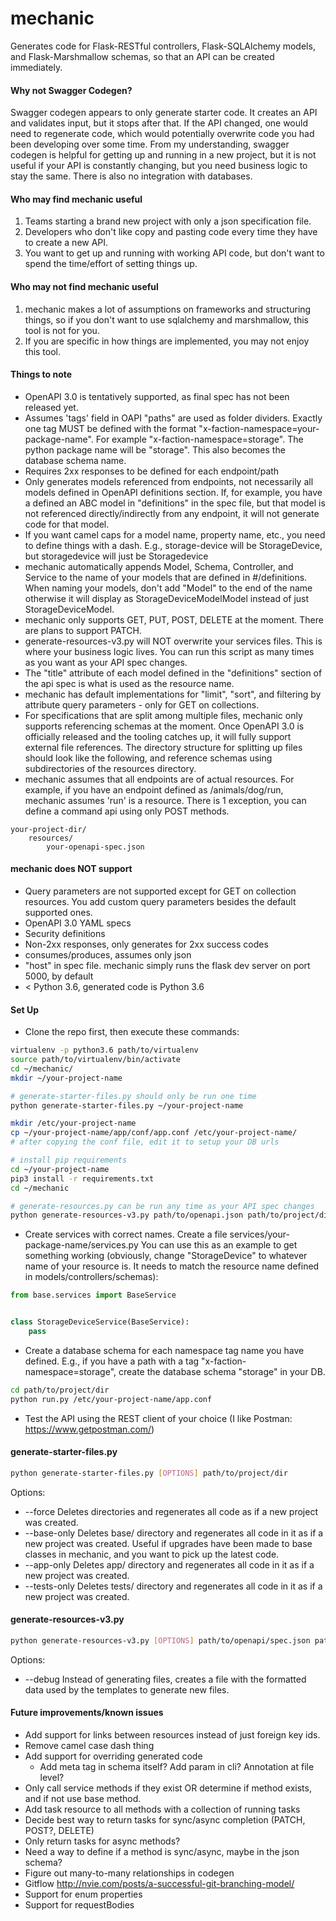 # mechanic

Generates code for Flask-RESTful controllers, Flask-SQLAlchemy models, and Flask-Marshmallow schemas, so that an API can be created immediately.

#### Why not Swagger Codegen? ####
Swagger codegen appears to only generate starter code. It creates an API and validates input, but it stops after that. If the API changed, one would need to regenerate code, which would potentially overwrite code you had been developing over some time. From my understanding, swagger codegen is helpful for getting up and running in a new project, but it is not useful if your API is constantly changing, but you need business logic to stay the same. There is also no integration with databases.

#### Who may find mechanic useful ####
1) Teams starting a brand new project with only a json specification file.
2) Developers who don't like copy and pasting code every time they have to create a new API.
3) You want to get up and running with working API code, but don't want to spend the time/effort of setting things up.

#### Who may not find mechanic useful ####
1) mechanic makes a lot of assumptions on frameworks and structuring things, so if you don't want to use sqlalchemy and marshmallow, this tool is not for you.
2) If you are specific in how things are implemented, you may not enjoy this tool.

#### Things to note
- OpenAPI 3.0 is tentatively supported, as final spec has not been released yet.
- Assumes 'tags' field in OAPI "paths" are used as folder dividers. Exactly one tag MUST be defined with the format "x-faction-namespace=your-package-name". For example "x-faction-namespace=storage". The python package name will be "storage". This also becomes the database schema name.
- Requires 2xx responses to be defined for each endpoint/path
- Only generates models referenced from endpoints, not necessarily all models defined in OpenAPI definitions section. If, for example, you have a defined an ABC model in "definitions" in the spec file, but that model is not referenced directly/indirectly from any endpoint, it will not generate code for that model. 
- If you want camel caps for a model name, property name, etc., you need to define things with a dash. E.g., storage-device will be StorageDevice, but storagedevice will just be Storagedevice
- mechanic automatically appends Model, Schema, Controller, and Service to the name of your models that are defined in #/definitions. When naming your models, don't add "Model" to the end of the name otherwise it will display as StorageDeviceModelModel instead of just StorageDeviceModel.
- mechanic only supports GET, PUT, POST, DELETE at the moment. There are plans to support PATCH.
- generate-resources-v3.py will NOT overwrite your services files. This is where your business logic lives. You can run this script as many times as you want as your API spec changes.
- The "title" attribute of each model defined in the "definitions" section of the api spec is what is used as the resource name.
- mechanic has default implementations for "limit", "sort", and filtering by attribute query parameters - only for GET on collections.
- For specifications that are split among multiple files, mechanic only supports referencing schemas at the moment. Once OpenAPI 3.0 is officially released and the tooling catches up, it will fully support external file references. The directory structure for splitting up files should look like the following, and reference schemas using subdirectories of the resources directory.
- mechanic assumes that all endpoints are of actual resources. For example, if you have an endpoint defined as /animals/dog/run, mechanic assumes 'run' is a resource. There is 1 exception, you can define a command api using only POST methods.
```
your-project-dir/
    resources/
        your-openapi-spec.json
```

#### mechanic does NOT support ####
- Query parameters are not supported except for GET on collection resources. You add custom query parameters besides the default supported ones.
- OpenAPI 3.0 YAML specs
- Security definitions
- Non-2xx responses, only generates for 2xx success codes
- consumes/produces, assumes only json
- "host" in spec file. mechanic simply runs the flask dev server on port 5000, by default
- < Python 3.6, generated code is Python 3.6


#### Set Up
- Clone the repo first, then execute these commands:
```bash
virtualenv -p python3.6 path/to/virtualenv
source path/to/virtualenv/bin/activate
cd ~/mechanic/
mkdir ~/your-project-name

# generate-starter-files.py should only be run one time
python generate-starter-files.py ~/your-project-name

mkdir /etc/your-project-name
cp ~/your-project-name/app/conf/app.conf /etc/your-project-name/
# after copying the conf file, edit it to setup your DB urls

# install pip requirements
cd ~/your-project-name
pip3 install -r requirements.txt
cd ~/mechanic

# generate-resources.py can be run any time as your API spec changes
python generate-resources-v3.py path/to/openapi.json path/to/project/dir
```
- Create services with correct names. Create a file services/your-package-name/services.py You can use this as an example to get something working (obviously, change "StorageDevice" to whatever  name of your resource is. It needs to match the resource name defined in models/controllers/schemas):

```python
from base.services import BaseService


class StorageDeviceService(BaseService):
    pass
```
- Create a database schema for each namespace tag name you have defined. E.g., if you have a path with a tag "x-faction-namespace=storage", create the database schema "storage" in your DB.
```bash
cd path/to/project/dir
python run.py /etc/your-project-name/app.conf
```
- Test the API using the REST client of your choice (I like Postman: https://www.getpostman.com/)

#### generate-starter-files.py ####
```bash
python generate-starter-files.py [OPTIONS] path/to/project/dir
```
Options:
- --force       Deletes directories and regenerates all code as if a new project was created.
- --base-only   Deletes base/ directory and regenerates all code in it as if a new project was created. Useful if upgrades have been made to base classes in mechanic, and you want to pick up the latest code.
- --app-only    Deletes app/ directory and regenerates all code in it as if a new project was created. 
- --tests-only  Deletes tests/ directory and regenerates all code in it as if a new project was created.

#### generate-resources-v3.py ####
```bash
python generate-resources-v3.py [OPTIONS] path/to/openapi/spec.json path/to/project/dir
```
Options:
- --debug       Instead of generating files, creates a file with the formatted data used by the templates to generate new files.

#### Future improvements/known issues
- Add support for links between resources instead of just foreign key ids.
- Remove camel case dash thing
- Add support for overriding generated code 
    - Add meta tag in schema itself? Add param in cli? Annotation at file level?
- Only call service methods if they exist OR determine if method exists, and if not use base method.
- Add task resource to all methods with a collection of running tasks
- Decide best way to return tasks for sync/async completion (PATCH, POST?, DELETE)
- Only return tasks for async methods?
- Need a way to define if a method is sync/async, maybe in the json schema?
- Figure out many-to-many relationships in codegen
- Gitflow http://nvie.com/posts/a-successful-git-branching-model/
- Support for enum properties
- Support for requestBodies
